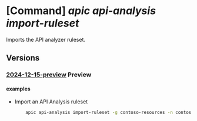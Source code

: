 # [Command] _apic api-analysis import-ruleset_

Imports the API analyzer ruleset.

## Versions

### [2024-12-15-preview](/Resources/mgmt-plane/L3N1YnNjcmlwdGlvbnMve30vcmVzb3VyY2Vncm91cHMve30vcHJvdmlkZXJzL21pY3Jvc29mdC5hcGljZW50ZXIvc2VydmljZXMve30vd29ya3NwYWNlcy97fS9hbmFseXplcmNvbmZpZ3Mve30vaW1wb3J0cnVsZXNldA==/2024-12-15-preview.xml) **Preview**

<!-- mgmt-plane /subscriptions/{}/resourcegroups/{}/providers/microsoft.apicenter/services/{}/workspaces/{}/analyzerconfigs/{}/importruleset 2024-12-15-preview -->

#### examples

- Import an API Analysis ruleset
    ```bash
        apic api-analysis import-ruleset -g contoso-resources -n contoso -c spectral-openapi --path '\\path\\to\\ruleset\\folder'
    ```
